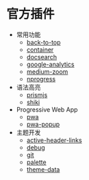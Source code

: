 # 官方插件

- 常用功能
  - [back-to-top](./back-to-top.md)
  - [container](./container.md)
  - [docsearch](./docsearch.md)
  - [google-analytics](./google-analytics.md)
  - [medium-zoom](./medium-zoom.md)
  - [nprogress](./nprogress.md)
- 语法高亮
  - [prismjs](./prismjs.md)
  - [shiki](./shiki.md)
- Progressive Web App
  - [pwa](./pwa.md)
  - [pwa-popup](./pwa-popup.md)
- 主题开发
  - [active-header-links](./active-header-links.md)
  - [debug](./debug.md)
  - [git](./git.md)
  - [palette](./palette.md)
  - [theme-data](./theme-data.md)
